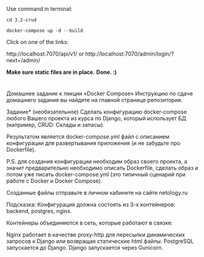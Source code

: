 Use command in terminal:

```shell
cd 3.2-crud
```
```shell
docker-compose up -d --build
```


Click on one of the links:

http://localhost:7070/api/v1/
or
http://localhost:7070/admin/login/?next=/admin/

**Make sure static files are in place.**
**Done. :)**

#
Домашнее задание к лекции «Docker Compose»
Инструкцию по сдаче домашнего задания вы найдете на главной странице репозитория.

Задание* (необязательное)
Cделать конфигурацию docker-compose любого Вашего проекта из курса по Django, который использует БД (например, CRUD: Склады и запасы).

Результатом является docker-compose.yml файл с описанием конфигурации для развертывания приложения (и не забудьте про Dockerfile).

P.S. для создания конфигурации необходим образ своего проекта, а значит предварительно необходимо описать Dockerfile, сделать образ и потом уже писать docker-compose.yml (это типичный сценарий при работе с Docker и Docker Compose).

Созданные файлы отправьте в личном кабинете на сайте netology.ru

Подсказка:
Конфигурация должна состоять из 3-х контейнеров: backend, postgres, nginx.

Контейнеры объединяются в сеть, которые работают в связке:

Nginx работает в качестве proxy-http для пересылки динамических запросов к Django или возвращая статические html файлы.
PostgreSQL запускается до Django.
Django запускается через Gunicorn.
